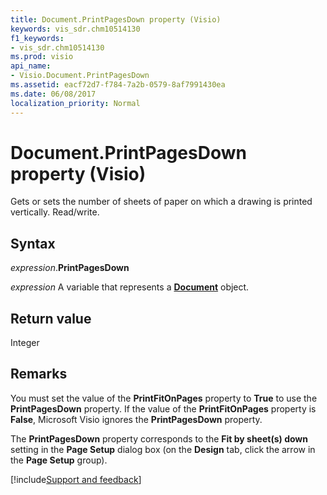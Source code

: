 ```yaml
---
title: Document.PrintPagesDown property (Visio)
keywords: vis_sdr.chm10514130
f1_keywords:
- vis_sdr.chm10514130
ms.prod: visio
api_name:
- Visio.Document.PrintPagesDown
ms.assetid: eacf72d7-f784-7a2b-0579-8af7991430ea
ms.date: 06/08/2017
localization_priority: Normal
---
```



# Document.PrintPagesDown property (Visio)

Gets or sets the number of sheets of paper on which a drawing is printed vertically. Read/write.


## Syntax

_expression_.**PrintPagesDown**

_expression_ A variable that represents a **[Document](Visio.Document.md)** object.


## Return value

Integer


## Remarks

You must set the value of the **PrintFitOnPages** property to **True** to use the **PrintPagesDown** property. If the value of the **PrintFitOnPages** property is **False**, Microsoft Visio ignores the **PrintPagesDown** property.

The **PrintPagesDown** property corresponds to the **Fit by sheet(s) down** setting in the **Page Setup** dialog box (on the **Design** tab, click the arrow in the **Page Setup** group).

[!include[Support and feedback](~/includes/feedback-boilerplate.md)]
